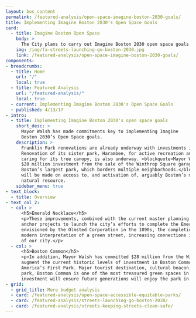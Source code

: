 ```yaml
---
layout: bos_content
permalink: /featured-analysis/open-space-imagine-boston-2030-goals/
title: Implementing Imagine Boston 2030's Open Space Goals
card:
  - title: Imagine Boston Open Space
    body: >
      The City plans to carry out Imagine Boston 2030 open space goals
    img: /img/fa-streets-launching-go-boston-2030.jpg
    link: /featured-analysis/open-space-imagine-boston-2030-goals/
components:
- breadcrumbs:
  - title: Home
    url: "/"
    local: true
  - title: Featured Analysis
    url: "/featured-analysis/"
    local: true
  - current: Implementing Imagine Boston 2030's Open Space Goals
  - published: 4/13/17
- intro:
  - title: Implementing Imagine Boston 2030's open space goals
    short_desc: >
      Mayor Walsh has made commitments key to implementing Imagine 
      Boston 2030’s Open Space goals. 
    description: >
      Franklin Park renovations are already underway with investments in its pathways. 
      Renovation of its sister park, Harambee, for active recreation and commitment to 
      caring for its tree canopy, is also underway. <blockquote>Mayor Walsh has also committed to a 
      $28 million investment from the sale of the Winthrop Square garage to fully renovate 
      Boston’s largest park, which borders multiple neighborhoods.</blockquote> Special emphasis 
      will be made on access to, and activation of, arguably Boston’s most important 
      natural resource. 
    sidebar_menu: true
- text_block:
  - title: Overview
- text_col_2:
  - col: >
      <h5>Emerald Necklace</h5>
      <p>These improvements, combined with the current master planning of Moakley Park, serve as 
      anchor projects to launch the city’s efforts to complete the Emerald Necklace. Originally 
      envisioned by the Olmsted Corporation in the 1890s, the completion will be a community-led 
      modern interpretation of a green street, increasing connections in underserved areas 
      of our city.</p>
  - col: >
      <h5>Boston Common</h5>
      <p>In addition, Mayor Walsh has committed $28 million from the Winthrop garage sale to 
      augment the current historic levels of investment in Boston Common to fully renovate 
      America’s First Park. Major tourist destination, cultural beacon, and neighborhood 
      park, Boston Common is one of the most treasured green spaces in the world. This 
      investment will ensure future generations will enjoy the park in its full vibrancy.</p>
- grid: 
  - grid_title: More budget analysis
  - card: /featured-analysis/open-space-accessible-equitable-parks/
  - card: /featured-analysis/streets-launching-go-boston-2030/
  - card: /featured-analysis/streets-keeping-streets-clean-safe/
---
```

